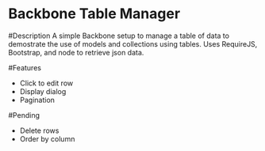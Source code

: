 Backbone Table Manager
==================================

#Description
A simple Backbone setup to manage a table of data to demostrate the use of models and collections using tables.  Uses RequireJS, Bootstrap, and node to retrieve json data.

#Features
- Click to edit row
- Display dialog 
- Pagination 

#Pending
- Delete rows
- Order by column   


    
